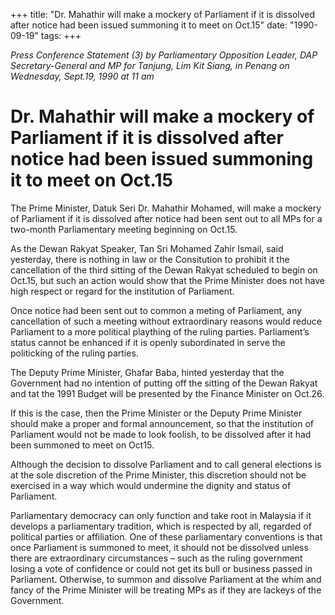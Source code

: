 +++ 
title: "Dr. Mahathir will make a mockery of Parliament if it is dissolved after notice had been issued summoning it to meet on Oct.15"
date: "1990-09-19"
tags:
+++

_Press Conference Statement (3) by Parliamentary Opposition Leader, DAP Secretary-General and MP for Tanjung, Lim Kit Siang, in Penang on Wednesday, Sept.19, 1990 at 11 am_

# Dr. Mahathir will make a mockery of Parliament if it is dissolved after notice had been issued summoning it to meet on Oct.15

The Prime Minister, Datuk Seri Dr. Mahathir Mohamed, will make a mockery of Parliament if it is dissolved after notice had been sent out to all MPs for a two-month Parliamentary meeting beginning on Oct.15.</u>

As the Dewan Rakyat Speaker, Tan Sri Mohamed Zahir Ismail, said yesterday, there is nothing in law or the Consitution to prohibit it the cancellation of the third sitting of the Dewan Rakyat scheduled to begin on Oct.15, but such an action would show that the Prime Minister does not have high respect or regard for the institution of Parliament.

Once notice had been sent out to common a meting of Parliament, any cancellation of such a meeting without extraordinary reasons would reduce Parliament to a more political plaything of the ruling parties. Parliament’s status cannot be enhanced if it is openly subordinated in serve the politicking of the ruling parties.

The Deputy Prime Minister, Ghafar Baba, hinted yesterday that the Government had no intention of putting off the sitting of the Dewan Rakyat and tat the 1991 Budget will be presented by the Finance Minister on Oct.26.

If this is the case, then the Prime Minister or the Deputy Prime Minister should make a proper and formal announcement, so that the institution of Parliament would not be made to look foolish, to be dissolved after it had been summoned to meet on Oct15.

Although the decision to dissolve Parliament and to call general elections is at the sole discretion of the Prime Minister, this discretion should not be exercised in a way which would undermine the dignity and status of Parliament.

Parliamentary democracy can only function and take root in Malaysia if it develops a parliamentary tradition, which is respected by all, regarded of political parties or affiliation. One of these parliamentary conventions is that once Parliament is summoned to meet, it should not be dissolved unless there are extraordinary circumstances – such as the ruling government losing a vote of confidence or could not get its bull or business passed in Parliament. Otherwise, to summon and dissolve Parliament at the whim and fancy of the Prime Minister will be treating MPs as if they are lackeys of the Government.

 
